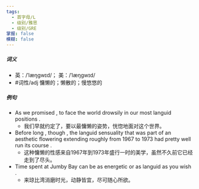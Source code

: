 ```yaml
---
tags:
  - 首字母/L
  - 级别/雅思
  - 级别/GRE
掌握: false
模糊: false
---
```

##### 词义
- 英：/ˈlæŋɡwɪd/； 美：/ˈlæŋɡwɪd/
- #词性/adj  慵懒的；懒散的；慢悠悠的
##### 例句
- As we promised , to face the world drowsily in our most languid positions .
	- 我们早就约定了，要以最慵懒的姿势，恍惚地面对这个世界。
- Before long , though , the languid sensuality that was part of an aesthetic flowering extending roughly from 1967 to 1973 had pretty well run its course .
	- 这种慵懒的性感来自1967年到1973年盛行一时的美学，虽然不久前它已经走到了尽头。
- Time spent at Jumby Bay can be as energetic or as languid as you wish .
	- 来琼比湾消磨时光，动静皆宜，尽可随心所欲。
